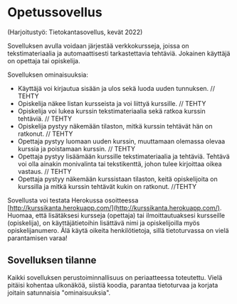 # Opetussovellus
(Harjoitustyö: Tietokantasovellus, kevät 2022)

Sovelluksen avulla voidaan järjestää verkkokursseja, joissa on tekstimateriaalia ja automaattisesti tarkastettavia tehtäviä. Jokainen käyttäjä on opettaja tai opiskelija.

Sovelluksen ominaisuuksia:
* Käyttäjä voi kirjautua sisään ja ulos sekä luoda uuden tunnuksen. // TEHTY
* Opiskelija näkee listan kursseista ja voi liittyä kurssille. // TEHTY
* Opiskelija voi lukea kurssin tekstimateriaalia sekä ratkoa kurssin tehtäviä. // TEHTY
* Opiskelija pystyy näkemään tilaston, mitkä kurssin tehtävät hän on ratkonut. // TEHTY
* Opettaja pystyy luomaan uuden kurssin, muuttamaan olemassa olevaa kurssia ja poistamaan kurssin. // TEHTY
* Opettaja pystyy lisäämään kurssille tekstimateriaalia ja tehtäviä. Tehtävä voi olla ainakin monivalinta tai tekstikenttä, johon tulee kirjoittaa oikea vastaus. // TEHTY
* Opettaja pystyy näkemään kurssistaan tilaston, keitä opiskelijoita on kurssilla ja mitkä kurssin tehtävät kukin on ratkonut. //TEHTY

Sovellusta voi testata Herokussa osoitteessa [http://kurssikanta.herokuapp.com/](http://kurssikanta.herokuapp.com/). Huomaa, että lisätäksesi kursseja (opettaja) tai ilmoittautuaksesi kursseille (opiskelija), on käyttäjätietoihin lisättävä nimi ja opiskelijoilla myös opiskelijanumero. Älä käytä oikeita henkilötietoja, sillä tietoturvassa on vielä parantamisen varaa!

## Sovelluksen tilanne
Kaikki sovelluksen perustoiminnallisuus on periaatteessa toteutettu. Vielä pitäisi kohentaa ulkonäköä, siistiä koodia, parantaa tietoturvaa ja korjata joitain satunnaisia "ominaisuuksia".
